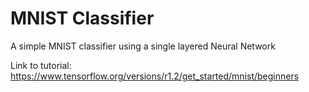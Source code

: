 # MNIST Classifier
A simple MNIST classifier using a single layered Neural Network

Link to tutorial: https://www.tensorflow.org/versions/r1.2/get_started/mnist/beginners

